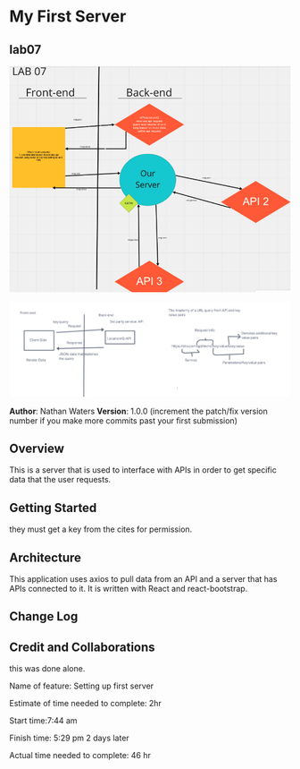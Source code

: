 # My First Server
## lab07 
![alt text](lab7WRRC.png)

![alt text](lab6WRRC.png)

**Author**: Nathan Waters
**Version**: 1.0.0 (increment the patch/fix version number if you make more commits past your first submission)

## Overview
This is a server that is used to interface with APIs in order to get specific data that the user requests.

## Getting Started
they must get a key from the cites for permission. 

## Architecture
This application uses axios to pull data from an API and a server that has APIs connected to it. It is written with React and react-bootstrap.

## Change Log
<!-- Use this area to document the iterative changes made to your application as each feature is successfully implemented. Use time stamps. Here's an example:

01-01-2001 4:59pm - Application now has a fully-functional express server, with a GET route for the location resource. -->

## Credit and Collaborations
this was done alone.



Name of feature: Setting up first server

Estimate of time needed to complete: 2hr

Start time:7:44 am

Finish time: 5:29 pm 2 days later

Actual time needed to complete: 46 hr